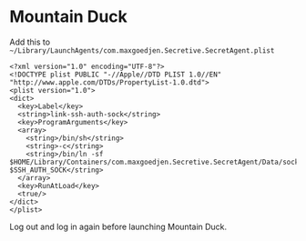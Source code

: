# Mountain Duck

Add this to `~/Library/LaunchAgents/com.maxgoedjen.Secretive.SecretAgent.plist`

```
<?xml version="1.0" encoding="UTF-8"?>
<!DOCTYPE plist PUBLIC "-//Apple//DTD PLIST 1.0//EN" "http://www.apple.com/DTDs/PropertyList-1.0.dtd">
<plist version="1.0">
<dict>
  <key>Label</key>
  <string>link-ssh-auth-sock</string>
  <key>ProgramArguments</key>
  <array>
	<string>/bin/sh</string>
	<string>-c</string>
	<string>/bin/ln -sf $HOME/Library/Containers/com.maxgoedjen.Secretive.SecretAgent/Data/socket.ssh $SSH_AUTH_SOCK</string>
  </array>
  <key>RunAtLoad</key>
  <true/>
</dict>
</plist>
```

Log out and log in again before launching Mountain Duck.
